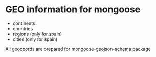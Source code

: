 # GEO information for mongoose

- continents
- countries
- regions (only for spain)
- cities (only for spain)

All geocoords are prepared for mongoose-geojson-schema package

